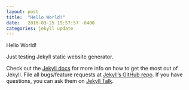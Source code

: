 ```yaml
---
layout: post
title:  "Hello World!"
date:   2016-03-25 19:57:57 -0400
categories: jekyll update
---
```

Hello World!

Just testing Jekyll static website generator.

Check out the [Jekyll docs][jekyll-docs] for more info on how to get the most out of Jekyll. File all bugs/feature requests at [Jekyll’s GitHub repo][jekyll-gh]. If you have questions, you can ask them on [Jekyll Talk][jekyll-talk].

[jekyll-docs]: http://jekyllrb.com/docs/home
[jekyll-gh]:   https://github.com/jekyll/jekyll
[jekyll-talk]: https://talk.jekyllrb.com/
